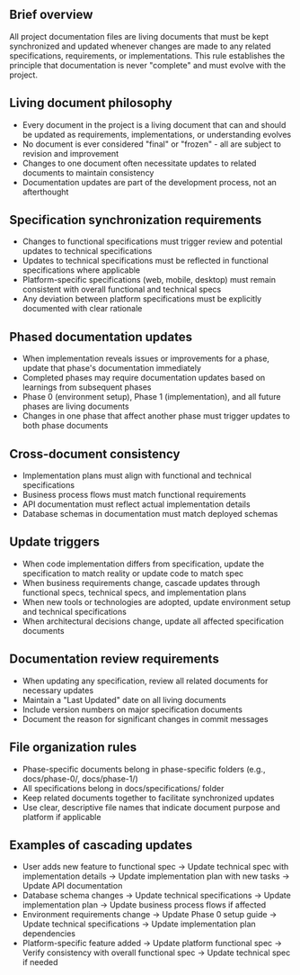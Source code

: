 ## Brief overview
All project documentation files are living documents that must be kept synchronized and updated whenever changes are made to any related specifications, requirements, or implementations. This rule establishes the principle that documentation is never "complete" and must evolve with the project.

## Living document philosophy
- Every document in the project is a living document that can and should be updated as requirements, implementations, or understanding evolves
- No document is ever considered "final" or "frozen" - all are subject to revision and improvement
- Changes to one document often necessitate updates to related documents to maintain consistency
- Documentation updates are part of the development process, not an afterthought

## Specification synchronization requirements
- Changes to functional specifications must trigger review and potential updates to technical specifications
- Updates to technical specifications must be reflected in functional specifications where applicable
- Platform-specific specifications (web, mobile, desktop) must remain consistent with overall functional and technical specs
- Any deviation between platform specifications must be explicitly documented with clear rationale

## Phased documentation updates
- When implementation reveals issues or improvements for a phase, update that phase's documentation immediately
- Completed phases may require documentation updates based on learnings from subsequent phases
- Phase 0 (environment setup), Phase 1 (implementation), and all future phases are living documents
- Changes in one phase that affect another phase must trigger updates to both phase documents

## Cross-document consistency
- Implementation plans must align with functional and technical specifications
- Business process flows must match functional requirements
- API documentation must reflect actual implementation details
- Database schemas in documentation must match deployed schemas

## Update triggers
- When code implementation differs from specification, update the specification to match reality or update code to match spec
- When business requirements change, cascade updates through functional specs, technical specs, and implementation plans
- When new tools or technologies are adopted, update environment setup and technical specifications
- When architectural decisions change, update all affected specification documents

## Documentation review requirements
- When updating any specification, review all related documents for necessary updates
- Maintain a "Last Updated" date on all living documents
- Include version numbers on major specification documents
- Document the reason for significant changes in commit messages

## File organization rules
- Phase-specific documents belong in phase-specific folders (e.g., docs/phase-0/, docs/phase-1/)
- All specifications belong in docs/specifications/ folder
- Keep related documents together to facilitate synchronized updates
- Use clear, descriptive file names that indicate document purpose and platform if applicable

## Examples of cascading updates
- User adds new feature to functional spec → Update technical spec with implementation details → Update implementation plan with new tasks → Update API documentation
- Database schema changes → Update technical specifications → Update implementation plan → Update business process flows if affected
- Environment requirements change → Update Phase 0 setup guide → Update technical specifications → Update implementation plan dependencies
- Platform-specific feature added → Update platform functional spec → Verify consistency with overall functional spec → Update technical spec if needed
